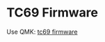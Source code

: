 # TC69 Firmware

Use QMK: [tc69 firmware](https://github.com/sadaoikebe/qmk_firmware/tree/capacitive)
